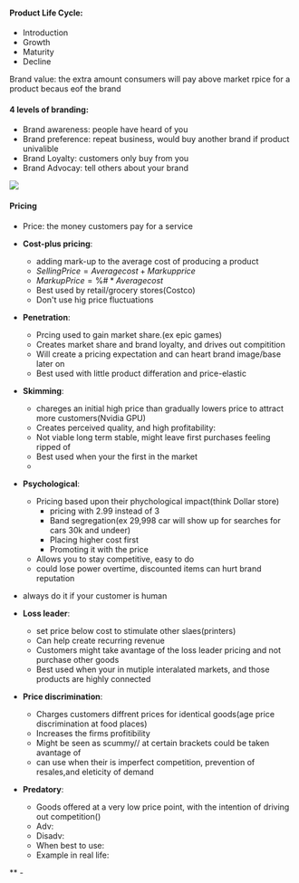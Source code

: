 #### Product Life Cycle:
 - Introduction
 - Growth
 - Maturity
 - Decline

Brand value: the extra amount consumers will pay above market rpice for a product becaus eof the brand

#### 4 levels of branding: 
 - Brand awareness: people have heard of you
 - Brand preference: repeat business, would buy another brand if product univalible
 - Brand Loyalty: customers only buy from you
 - Brand Advocay: tell others about your brand
<!--stackedit_data:
eyJoaXN0b3J5IjpbLTE3MDk2NzIwNTAsLTY3OTUzMzM1NV19
-->
**![](https://lh4.googleusercontent.com/6XH7clnJbvfhn8fua0_ZAYLZ15OACVrZCayXTUMv1lecKdAuuYT8i7VyBO76KsrHhEuGVI5Za4Cl6cdIjrimRLaPboQ6jbfp0jEy9eHEbeLjge1b7vqkm8dIFxtOy4p9TQ0po0ms)**

#### Pricing
 - Price: the money customers pay for a service
 - **Cost-plus pricing**:
	 - adding mark-up to the average cost of producing a product
	 - $SellingPrice = Average cost+Markup price$
	 - $MarkupPrice = \%\#*Average cost$
	 - Best used by retail/grocery stores(Costco)
	 - Don't use hig price fluctuations
-   **Penetration**: 
	- Prcing used to gain market share.(ex epic games)
	- Creates market share and brand loyalty, and drives out compitition
	- Will create a pricing expectation and can heart brand image/base later on 
	- Best used with little product differation and price-elastic
-   **Skimming**: 
	- chareges an initial high price than gradually lowers price to attract more customers(Nvidia GPU)
	- Creates perceived quality, and high profitability: 
	- Not viable long term stable, might leave first purchases feeling ripped of
	- Best used when your the first in the market
	-
-   **Psychological**: 
	- Pricing based upon their phychological impact(think Dollar store)
		- pricing with 2.99 instead of 3
		- Band segregation(ex 29,998 car will show up for searches for cars 30k and undeer)
		- Placing higher cost first
		- Promoting it with the price
	- Allows you to stay competitive, easy to do
	- could lose power overtime, discounted items can hurt brand reputation
- always do it if your customer is human

-   **Loss leader**: 
	- set price below cost to stimulate other slaes(printers)
	- Can help create recurring revenue
	- Customers might take avantage of the loss leader pricing and not purchase other goods
	- Best used when your in mutiple interalated markets, and those products are highly connected
-   **Price discrimination**: 
	- Charges customers diffrent prices for identical goods(age price discrimination at food places)
	- Increases the firms profitibility
	- Might be seen as scummy// at certain brackets could be taken avantage of
	- can use when their is imperfect competition, prevention of resales,and eleticity of demand

-   **Predatory**: 
	- Goods offered at a very low price point, with the intention of driving out competition()
	- Adv: 
	- Disadv: 
	- When best to use: 
	- Example in real life:










**
	 - 